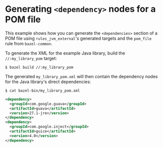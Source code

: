 # Generating `<dependency>` nodes for a POM file

This example shows how you can generate the `<dependencies>` section of a POM
file using `rules_jvm_external`'s generated targets and the `pom_file` rule from
`bazel-common`.

To generate the XML for the example Java library, build the `//:my_library_pom`
target:

```
$ bazel build //:my_library_pom
```

The generated `my_library_pom.xml` will then contain the dependency nodes for
the Java library's direct dependencies:

```
$ cat bazel-bin/my_library_pom.xml
```

```xml
<dependency>
  <groupId>com.google.guava</groupId>
  <artifactId>guava</artifactId>
  <version>27.1-jre</version>
</dependency>
<dependency>
  <groupId>com.google.inject</groupId>
  <artifactId>guice</artifactId>
  <version>4.0</version>
</dependency>
```

